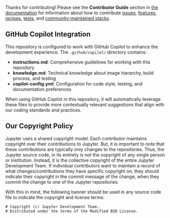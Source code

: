 Thanks for contributing!
Please see the **Contributor Guide** section in [the documentation](https://jupyter-docker-stacks.readthedocs.io/en/latest/)
for information about how to contribute
[issues](https://jupyter-docker-stacks.readthedocs.io/en/latest/contributing/issues.html),
[features](https://jupyter-docker-stacks.readthedocs.io/en/latest/contributing/features.html),
[recipes](https://jupyter-docker-stacks.readthedocs.io/en/latest/contributing/recipes.html),
[tests](https://jupyter-docker-stacks.readthedocs.io/en/latest/contributing/tests.html),
and [community-maintained stacks](https://jupyter-docker-stacks.readthedocs.io/en/latest/contributing/stacks.html).

## GitHub Copilot Integration

This repository is configured to work with GitHub Copilot to enhance the development experience. The `.github/copilot/` directory contains:

- **instructions.md**: Comprehensive guidelines for working with this repository
- **knowledge.md**: Technical knowledge about image hierarchy, build process, and testing
- **copilot-config.yml**: Configuration for code style, testing, and documentation preferences

When using GitHub Copilot in this repository, it will automatically leverage these files to provide more contextually relevant suggestions that align with our coding standards and practices.

## Our Copyright Policy

Jupyter uses a shared copyright model. Each contributor maintains copyright
over their contributions to Jupyter. But, it is important to note that these
contributions are typically only changes to the repositories. Thus, the Jupyter
source code, in its entirety is not the copyright of any single person or
institution. Instead, it is the collective copyright of the entire Jupyter
Development Team. If individual contributors want to maintain a record of what
changes/contributions they have specific copyright on, they should indicate
their copyright in the commit message of the change, when they commit the
change to one of the Jupyter repositories.

With this in mind, the following banner should be used in any source code file
to indicate the copyright and license terms:

```text
# Copyright (c) Jupyter Development Team.
# Distributed under the terms of the Modified BSD License.
```

<!-- markdownlint-disable-file MD041 -->
